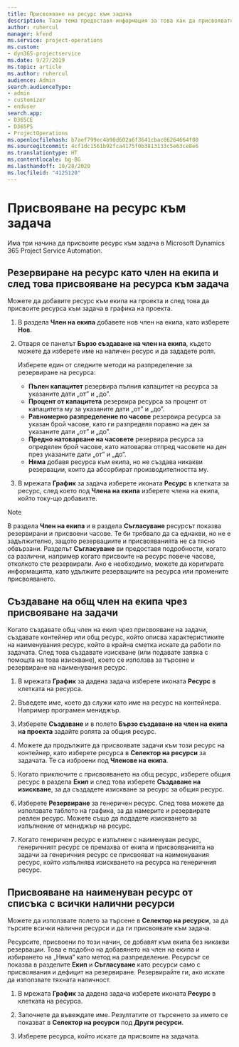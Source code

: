 ```yaml
---
title: Присвояване на ресурс към задача
description: Тази тема предоставя информация за това как да присвоявате ресурси към задачи.
author: ruhercul
manager: kfend
ms.service: project-operations
ms.custom:
- dyn365-projectservice
ms.date: 9/27/2019
ms.topic: article
ms.author: ruhercul
audience: Admin
search.audienceType:
- admin
- customizer
- enduser
search.app:
- D365CE
- D365PS
- ProjectOperations
ms.openlocfilehash: b7aef799ec4b90d602a6f3641cbac06264664f00
ms.sourcegitcommit: 4cf1dc1561b92fca4175f0b3813133c5e63ce8e6
ms.translationtype: HT
ms.contentlocale: bg-BG
ms.lasthandoff: 10/28/2020
ms.locfileid: "4125120"
---
```

# <a name="assign-a-resource-to-a-task"></a>Присвояване на ресурс към задача

Има три начина да присвоите ресурс към задача в Microsoft Dynamics 365 Project Service Automation.

## <a name="book-a-resource-as-a-team-member-and-then-assign-the-resource-to-a-task"></a>Резервиране на ресурс като член на екипа и след това присвояване на ресурса към задача

Можете да добавите ресурс към екипа на проекта и след това да присвоите ресурса към задача в графика на проекта.

1. В раздела **Член на екипа** добавете нов член на екипа, като изберете **Нов**. 

2. Отваря се панелът **Бързо създаване на член на екипа**, където можете да изберете име на наличен ресурс и да зададете роля. 

    Изберете един от следните методи на разпределение за резервиране на ресурса:

    - **Пълен капацитет** резервира пълния капацитет на ресурса за указаните дати „от” и „до”.
    - **Процент от капацитета** резервира ресурса за процент от капацитета му за указаните дати „от” и „до”.
    - **Равномерно разпределение по часове** резервира ресурса за указан брой часове, като ги разпределя поравно на ден за указаните дати „от” и „до”.
    - **Предно натоварване на часовете** резервира ресурса за определен брой часове, като натоварва отпред часовете на ден през указаните дати „от” и „до”.
    - **Няма** добавя ресурса към екипа, но не създава никакви резервации, които да абсорбират производителността му.

3. В мрежата **График** за задача изберете иконата **Ресурс** в клетката за ресурс, след което под **Члена на екипа** изберете члена на екипа, който току-що добавихте. 

> [!NOTE]
> В раздела **Член на екипа** и в раздела **Съгласуване** ресурсът показва резервирани и присвоени часове. Те би трябвало да са еднакви, но не е задължително, защото резервациите и присвояванията не са тясно обвързани. Разделът **Съгласуване** ви предоставя подробности, когато са различни, например когато присвоите на ресурс повече часове, отколкото сте резервирали. Ако е необходимо, можете да коригирате информацията, като удължите резервациите на ресурса или промените присвояването.

## <a name="create-a-generic-team-member-through-task-assignment"></a>Създаване на общ член на екипа чрез присвояване на задачи

Когато създавате общ член на екип чрез присвояване на задачи, създавате контейнер или общ ресурс, който описва характеристиките на наименувания ресурс, който в крайна сметка искате да работи по задачата. След това създавате изискване (или подавате заявка с помощта на това изискване), което се използва за търсене и резервиране на наименувания ресурс.

1. В мрежата **График** за дадена задача изберете иконата **Ресурс** в клетката на ресурса.

2. Въведете име, което да служи като име на ресурс на контейнера. Например програмен мениджър.

3. Изберете **Създаване** и в полето **Бързо създаване на член на екипа на проекта** задайте ролята за общия ресурс.

4. Можете да продължите да присвоявате задачи към този ресурс на контейнер, като изберете ресурса в **Селектор на ресурси** за задачата. Те са изброени под **Членове на екипа**.

5. Когато приключите с присвояването на общ ресурс, изберете общия ресурс в раздела **Екип** и след това изберете **Създаване на изискване**, за да създадете изискване за ресурс за общия ресурс.

6. Изберете **Резервиране** за генеричен ресурс. След това можете да използвате таблото на графика, за да намерите и резервирате реален ресурс. Можете също да подадете изискването за изпълнение от мениджър на ресурс.

7. Когато генеричен ресурс е изпълнен с наименуван ресурс, генеричният ресурс се премахва от екипа и присвояванията на задачи за генеричния ресурс се присвояват на наименувания ресурс, който изпълнява изискването на ресурса на генеричния ресурс.

## <a name="assign-a-named-resource-from-the-list-of-all-bookable-resources"></a>Присвояване на наименуван ресурс от списъка с всички налични ресурси

Можете да използвате полето за търсене в **Селектор на ресурси**, за да търсите всички налични ресурси и да ги присвоявате към задача.

Ресурсите, присвоени по този начин, се добавят към екипа без никакви резервации. Това е подобно на добавянето на член на екипа и избирането на „Няма“ като метод на разпределение. Ресурсът се показва в разделите **Екип** и **Съгласуване** като ресурси само с присвоявания и дефицит на резервиране. Резервирайте ги, ако искате да използвате тяхната наличност.

1. В мрежата **График** за дадена задача изберете иконата **Ресурс** в клетката на ресурса.

2. Започнете да въвеждате име. Резултатите от търсенето за името се показват в **Селектор на ресурси** под **Други ресурси**.

3. Изберете ресурса, който искате да присвоите на задачата.

